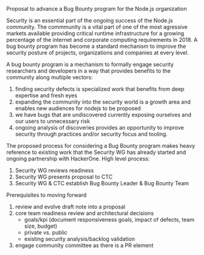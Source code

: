 Proposal to advance a Bug Bounty program for the Node.js organization

Security is an essential part of the ongoing success of the Node.js community. The commmunity is a vital part of one of the most agressive markets available providing critical runtime infrastructure for a growing percentage of the internet and corporate computing requirements in 2018. A bug bounty program has become a standard mechanism to improve the security posture of projects, organizations and companies at every level.

A bug bounty program is a mechanism to formally engage security researchers and developers in a way that provides benefits to the community along multiple vectors:

1) finding security defects is specialized work that benefits from deep expertise and fresh eyes
2) expanding the community into the security world is a growth area and enables new audiences for nodejs to be proposed
3) we have bugs that are undiscovered currently exposing ourselves and our users to unnecessary risk
4) ongoing analysis of discoveries provides an opportunity to improve security through practices and/or security focus and tooling.

The proposed process for considering a Bug Bounty program makes heavy reference to existing work that the Security WG has already started and ongoing partnership with HackerOne. High level process:

1) Security WG reviews readiness
2) Security WG presents proposal to CTC
3) Security WG & CTC establish Bug Bounty Leader & Bug Bounty Team

Prerequisites to moving forward

1) review and evolve draft note into a proposal
2) core team readiness review and architectural decisions 
   - goals/kpi (document responsiveness goals, impact of defects, team size, budget)
   - private vs. public 
   - existing security analysis/backlog validation
3) engage community committee as there is a PR element

